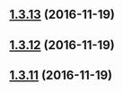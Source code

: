 <a name="1.3.13"></a>
## [1.3.13](https://github.com/cmelion/redux-observable-test-helpers/compare/v1.3.12...v1.3.13) (2016-11-19)



<a name="1.3.12"></a>
## [1.3.12](https://github.com/cmelion/redux-observable-test-helpers/compare/v1.3.11...v1.3.12) (2016-11-19)



<a name="1.3.11"></a>
## [1.3.11](https://github.com/cmelion/redux-observable-test-helpers/compare/v1.3.9...v1.3.11) (2016-11-19)



